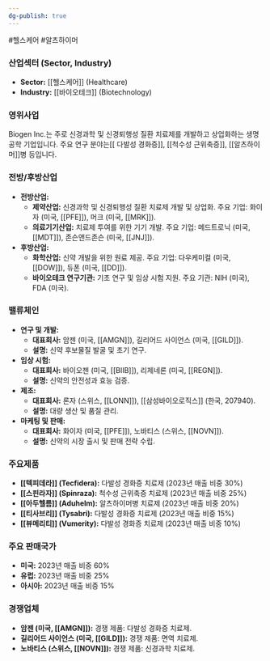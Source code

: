 ```yaml
---
dg-publish: true
---
```

#헬스케어 #알츠하이머 


### 산업섹터 (Sector, Industry)

- **Sector:** [[헬스케어]] (Healthcare)
- **Industry:** [[바이오테크]] (Biotechnology)

### 영위사업

Biogen Inc.는 주로 신경과학 및 신경퇴행성 질환 치료제를 개발하고 상업화하는 생명공학 기업입니다. 주요 연구 분야는[[ 다발성 경화증]], [[척수성 근위축증]], [[알츠하이머]]병 등입니다.

### 전방/후방산업

- **전방산업:**
    - **제약산업:** 신경과학 및 신경퇴행성 질환 치료제 개발 및 상업화. 주요 기업: 화이자 (미국, [[PFE]]), 머크 (미국, [[MRK]]).
    - **의료기기산업:** 치료제 투여를 위한 기기 개발. 주요 기업: 메드트로닉 (미국, [[MDT]]), 존슨앤드존슨 (미국, [[JNJ]]).
- **후방산업:**
    - **화학산업:** 신약 개발을 위한 원료 제공. 주요 기업: 다우케미컬 (미국, [[DOW]]), 듀폰 (미국, [[DD]]).
    - **바이오테크 연구기관:** 기초 연구 및 임상 시험 지원. 주요 기관: NIH (미국), FDA (미국).

### 밸류체인

- **연구 및 개발:**
    - **대표회사:** 암젠 (미국, [[AMGN]]), 길리어드 사이언스 (미국, [[GILD]]).
    - **설명:** 신약 후보물질 발굴 및 초기 연구.
- **임상 시험:**
    - **대표회사:** 바이오젠 (미국, [[BIIB]]), 리제네론 (미국, [[REGN]]).
    - **설명:** 신약의 안전성과 효능 검증.
- **제조:**
    - **대표회사:** 론자 (스위스, [[LONN]]), [[삼성바이오로직스]] (한국, 207940).
    - **설명:** 대량 생산 및 품질 관리.
- **마케팅 및 판매:**
    - **대표회사:** 화이자 (미국, [[PFE]]), 노바티스 (스위스, [[NOVN]]).
    - **설명:** 신약의 시장 출시 및 판매 전략 수립.

### 주요제품

- **[[텍피데라]] (Tecfidera):** 다발성 경화증 치료제 (2023년 매출 비중 30%)
- **[[스핀라자]] (Spinraza):** 척수성 근위축증 치료제 (2023년 매출 비중 25%)
- **[[아두헬름]] (Aduhelm):** 알츠하이머병 치료제 (2023년 매출 비중 20%)
- **[[티사브리]] (Tysabri):** 다발성 경화증 치료제 (2023년 매출 비중 15%)
- **[[뷰메리티]] (Vumerity):** 다발성 경화증 치료제 (2023년 매출 비중 10%)

### 주요 판매국가

- **미국:** 2023년 매출 비중 60%
- **유럽:** 2023년 매출 비중 25%
- **아시아:** 2023년 매출 비중 15%

### 경쟁업체

- **암젠 (미국, [[AMGN]]):** 경쟁 제품: 다발성 경화증 치료제.
- **길리어드 사이언스 (미국, [[GILD]]):** 경쟁 제품: 면역 치료제.
- **노바티스 (스위스, [[NOVN]]):** 경쟁 제품: 신경과학 치료제.